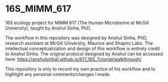# 16S_MIMM_617
16S ecology project for MIMM 617 (The Human Microbiome at McGill University), taught by Anshul Sinha, PhD.

The workflow in this repository was designed by Anshul Sinha, PhD, research assistant at McGill University, Maurice and Shapiro Labs. The intellectual conceptualization and design of this workflow is entirely credit to Anshul Sinha. The original protocol designed by Anshul can be accessed here: https://anshulsinha1.github.io/617_16S_Tutorial/walkthrough/ 

This repository is only to record my own practice of his workflow and to highlight any personal comments/changes I made.
